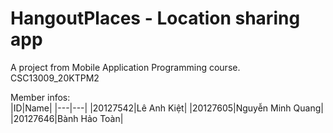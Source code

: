 ﻿# HangoutPlaces - Location sharing app  
A project from Mobile Application Programming course.  
CSC13009_20KTPM2  

Member infos:  
|ID|Name|
|---|---|
|20127542|Lê Anh Kiệt|
|20127605|Nguyễn Minh Quang|
|20127646|Bành Hảo Toàn|
